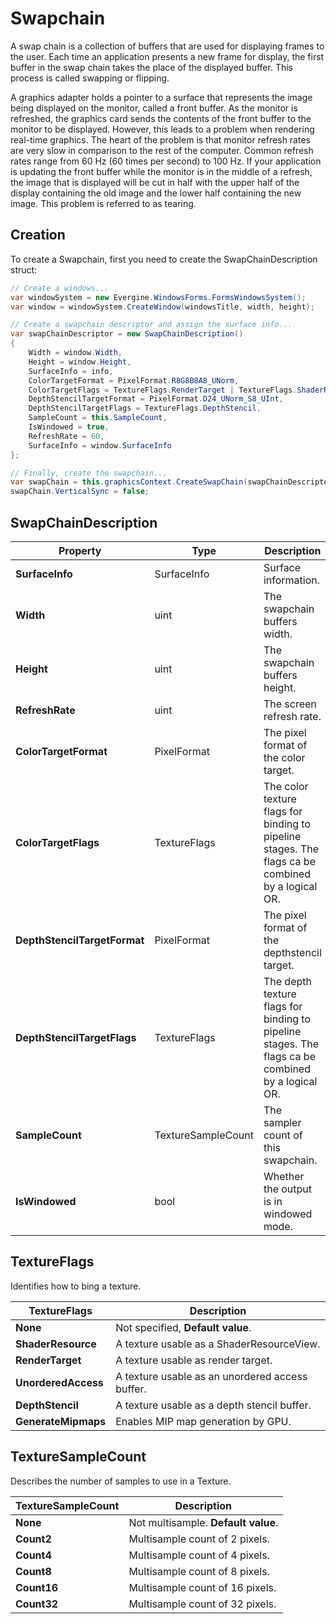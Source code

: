 # Swapchain

A swap chain is a collection of buffers that are used for displaying frames to the user. Each time an application presents a new frame for display, the first buffer in the swap chain takes the place of the displayed buffer. This process is called swapping or flipping.

A graphics adapter holds a pointer to a surface that represents the image being displayed on the monitor, called a front buffer. As the monitor is refreshed, the graphics card sends the contents of the front buffer to the monitor to be displayed. However, this leads to a problem when rendering real-time graphics. The heart of the problem is that monitor refresh rates are very slow in comparison to the rest of the computer. Common refresh rates range from 60 Hz (60 times per second) to 100 Hz. If your application is updating the front buffer while the monitor is in the middle of a refresh, the image that is displayed will be cut in half with the upper half of the display containing the old image and the lower half containing the new image. This problem is referred to as tearing.

## Creation

To create a Swapchain, first you need to create the SwapChainDescription struct:

```csharp
// Create a windows...
var windowSystem = new Evergine.WindowsForms.FormsWindowsSystem();
var window = windowSystem.CreateWindow(windowsTitle, width, height);

// Create a swapchain descriptor and assign the surface info...
var swapChainDescriptor = new SwapChainDescription()
{
    Width = window.Width,
    Height = window.Height,
    SurfaceInfo = info,
    ColorTargetFormat = PixelFormat.R8G8B8A8_UNorm,
    ColorTargetFlags = TextureFlags.RenderTarget | TextureFlags.ShaderResource,
    DepthStencilTargetFormat = PixelFormat.D24_UNorm_S8_UInt,
    DepthStencilTargetFlags = TextureFlags.DepthStencil,
    SampleCount = this.SampleCount,
    IsWindowed = true,
    RefreshRate = 60,
    SurfaceInfo = window.SurfaceInfo
};

// Finally, create the swapchain...
var swapChain = this.graphicsContext.CreateSwapChain(swapChainDescriptor);
swapChain.VerticalSync = false;
```

## SwapChainDescription

| Property | Type | Description |
|--------| ----------- |----------- |
| **SurfaceInfo** | SurfaceInfo | Surface information. |
| **Width** | uint | The swapchain buffers width. |
| **Height** | uint | The swapchain buffers height. |
| **RefreshRate** | uint | The screen refresh rate. |
| **ColorTargetFormat** | PixelFormat | The pixel format of the color target. |
| **ColorTargetFlags** | TextureFlags | The color texture flags for binding to pipeline stages. The flags ca be combined by a logical OR. |
| **DepthStencilTargetFormat** | PixelFormat | The pixel format of the depthstencil target. |
| **DepthStencilTargetFlags** | TextureFlags | The depth texture flags for binding to pipeline stages. The flags ca be combined by a logical OR. |
| **SampleCount** | TextureSampleCount | The sampler count of this swapchain. |
| **IsWindowed** | bool | Whether the output is in windowed mode. |

## TextureFlags

Identifies how to bing a texture.

| TextureFlags |  Description |
|--------| ----------- |
| **None**    | Not specified, **Default value**. |
| **ShaderResource**    | A texture usable as a ShaderResourceView. |
| **RenderTarget**    | A texture usable as render target. |
| **UnorderedAccess**    | A texture usable as an unordered access buffer. |
| **DepthStencil**    | A texture usable as a depth stencil buffer. |
| **GenerateMipmaps**    | Enables MIP map generation by GPU. |

## TextureSampleCount

Describes the number of samples to use in a Texture.

| TextureSampleCount |  Description |
|--------| ----------- |
| **None**    | Not multisample. **Default value**. |
| **Count2**    | Multisample count of 2 pixels. |
| **Count4**    | Multisample count of 4 pixels. |
| **Count8**    | Multisample count of 8 pixels. |
| **Count16**    | Multisample count of 16 pixels. |
| **Count32**    | Multisample count of 32 pixels. |
